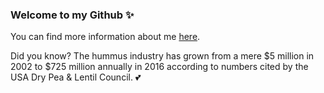 ### Welcome to my Github ✨

You can find more information about me [here](https://christopherkade.com/).

Did you know? The hummus industry has grown from a mere $5 million in 2002 to $725 million annually in 2016 according to numbers cited by the USA Dry Pea & Lentil Council. :two_hearts:
